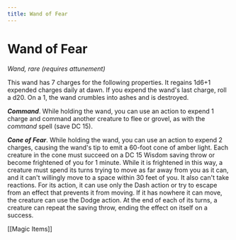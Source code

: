 ---title: Wand of Fear---
# Wand of Fear

*Wand, rare (requires attunement)*

This wand has 7 charges for the following properties. It regains 1d6+1 expended charges daily at dawn. If you expend the wand's last charge, roll a d20. On a 1, the wand crumbles into ashes and is destroyed.

***Command***. While holding the wand, you can use an action to expend 1 charge and command another creature to flee or grovel, as with the *command* spell (save DC 15).

***Cone of Fear***. While holding the wand, you can use an action to expend 2 charges, causing the wand's tip to emit a 60-foot cone of amber light. Each creature in the cone must succeed on a DC 15 Wisdom saving throw or become frightened of you for 1 minute. While it is frightened in this way, a creature must spend its turns trying to move as far away from you as it can, and it can't willingly move to a space within 30 feet of you. It also can't take reactions. For its action, it can use only the Dash action or try to escape from an effect that prevents it from moving. If it has nowhere it can move, the creature can use the Dodge action. At the end of each of its turns, a creature can repeat the saving throw, ending the effect on itself on a success.


[[Magic Items]]
